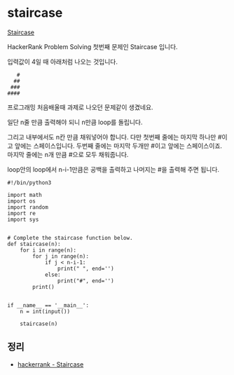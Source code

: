 # staircase
[Staircase](https://www.hackerrank.com/challenges/staircase/problem)

HackerRank Problem Solving 첫번째 문제인 Staircase 입니다.

입력값이 4일 때 아래처럼 나오는 것입니다.
```
   #
  ##
 ###
####
```
프로그래밍 처음배울때 과제로 나오던 문제같이 생겼네요.

일단 n줄 만큼 출력해야 되니 n만큼 loop를 돌립니다.

그리고 내부에서도 n칸 만큼 채워넣어야 합니다. 다만 첫번째 줄에는 마지막 하나만 #이고 앞에는 스페이스입니다. 두번째 줄에는 마지막 두개만 #이고 앞에는 스페이스이죠. 마지막 줄에는 n개 만큼 #으로 모두 채워줍니다.

loop안의 loop에서 n-i-1만큼은 공백을 출력하고 나머지는 #을 출력해 주면 됩니다.
```
#!/bin/python3

import math
import os
import random
import re
import sys


# Complete the staircase function below.
def staircase(n):
    for i in range(n):
        for j in range(n):
            if j < n-i-1:
                print(" ", end='')
            else:
                print("#", end='')
        print()


if __name__ == '__main__':
    n = int(input())

    staircase(n)
```
 
## 정리
* [hackerrank - Staircase](https://junho85.pe.kr/1516)
